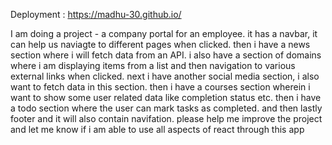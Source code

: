 Deployment : https://madhu-30.github.io/

I am doing a project - a company portal for an employee. it has a navbar, it can help us naviagte to different pages when clicked. then i have a news section where i will fetch data from an API. i also have a section of domains where i am displaying items from a list and then navigation to various external links when clicked. next i have another social media section, i also want to fetch data in this section. then i have a courses section wherein i want to show some user related data like completion status etc. then i have a todo section where the user can mark tasks as completed. and then lastly footer and it will also contain navifation. please help me improve the project and let me know if i am able to use all aspects of react through this app

